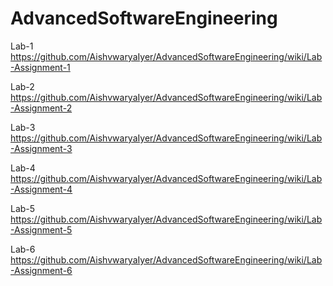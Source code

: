 # AdvancedSoftwareEngineering

Lab-1  https://github.com/AishvwaryaIyer/AdvancedSoftwareEngineering/wiki/Lab-Assignment-1

Lab-2  https://github.com/AishvwaryaIyer/AdvancedSoftwareEngineering/wiki/Lab-Assignment-2

Lab-3  https://github.com/AishvwaryaIyer/AdvancedSoftwareEngineering/wiki/Lab-Assignment-3

Lab-4  https://github.com/AishvwaryaIyer/AdvancedSoftwareEngineering/wiki/Lab-Assignment-4

Lab-5  https://github.com/AishvwaryaIyer/AdvancedSoftwareEngineering/wiki/Lab-Assignment-5

Lab-6  https://github.com/AishvwaryaIyer/AdvancedSoftwareEngineering/wiki/Lab-Assignment-6
